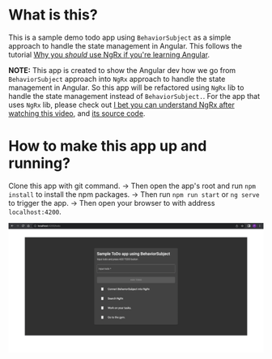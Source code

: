 # What is this?

This is a sample demo todo app using `BehaviorSubject` as a simple approach to handle the state management in Angular. This follows the tutorial [Why you *should* use NgRx if you're learning Angular](https://www.youtube.com/watch?v=B3KJvoyQUdE).

**NOTE:** This app is created to show the Angular dev how we go from `BehaviorSubject` approach into `NgRx` approach to handle the state management in Angular. So this app will be refactored using `NgRx` lib to handle the state management instead of `BehaviorSubject.`. For the app that uses `NgRx` lib, please check out [I bet you can understand NgRx after watching this video](https://www.youtube.com/watch?v=kx0VTgTtSBg), and [its source code](https://github.com/tuanbs/sample-todo-app-using-ngrx).

# How to make this app up and running?

Clone this app with git command. -> Then open the app's root and run `npm install` to install the npm packages. -> Then run `npm run start` or `ng serve` to trigger the app. -> Then open your browser to with address `localhost:4200`.

<img src="demo.png" alt="todo-app"/>